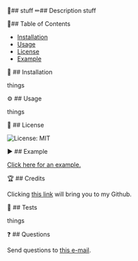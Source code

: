 📄## stuff 
✏## Description
stuff

📝## Table of Contents
 

- [Installation](#installation)
- [Usage](#usage)
- [License](#license)
- [Example](#example)


📂 ## Installation

things

⚙ ## Usage

things

🔑 ## License

![License: MIT](https://img.shields.io/badge/License-MIT-yellow.svg)

▶ ## Example

[Click here for an example.](things)

🏆 ## Credits

Clicking [this link](things) will bring you to my Github.

🙏 ## Tests

things
 
❓ ## Questions

Send questions to [this e-mail](things).
